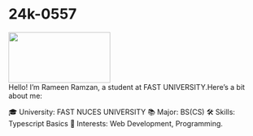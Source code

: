 # 24k-0557
<img src="img" width="200" height="100"><br>
Hello! I’m Rameen Ramzan, a student at FAST UNIVERSITY.Here’s a bit about me:

🎓 University: FAST NUCES UNIVERSITY
📚 Major: BS(CS)
🛠 Skills: Typescript Basics
🌟 Interests: Web Development, Programming.